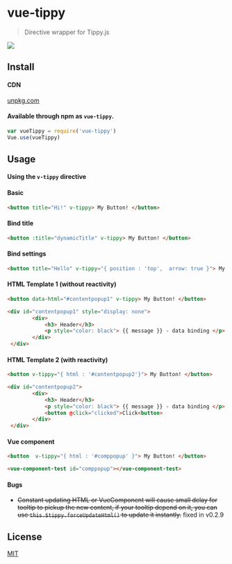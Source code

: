 # vue-tippy

> Directive wrapper for Tippy.js

![](https://github.com/KABBOUCHI/vue-tippy/blob/master/preview.gif)

## Install

#### CDN
  
  [unpkg.com](https://unpkg.com/vue-tippy/dist/vue-tippy.min.js)

#### Available through npm as `vue-tippy`.

  ``` js
  var vueTippy = require('vue-tippy')
  Vue.use(vueTippy)
  ```
  

## Usage

#### Using the `v-tippy` directive

#### Basic
```html
<button title="Hi!" v-tippy> My Button! </button>
```
#### Bind title
```html
<button :title="dynamicTitle" v-tippy> My Button! </button>
```

#### Bind settings
```html
<button title="Hello" v-tippy="{ position : 'top',  arrow: true }"> My Button! </button>
```

#### HTML Template 1 (without reactivity)
```html
<button data-html="#contentpopup1" v-tippy> My Button! </button>
```
```html
<div id="contentpopup1" style="display: none">
        <div>
            <h3> Header</h3>
            <p style="color: black"> {{ message }} - data binding </p>
        </div>
 </div>
```

#### HTML Template 2 (with reactivity)
```html
<button v-tippy="{ html : '#contentpopup2'}"> My Button! </button>
```
```html
<div id="contentpopup2">
        <div>
            <h3> Header</h3>
            <p style="color: black"> {{ message }} - data binding </p>
            <button @click="clicked">Click<button>
        </div>
 </div>
```

#### Vue component
```html
<button  v-tippy="{ html : '#comppopup' }"> My Button! </button>
```
```html
<vue-component-test id="comppopup"></vue-component-test>
```

#### Bugs
- ~~Constant updating HTML or VueComponent will cause small delay for tooltip to pickup the new content, 
  if your tooltip depend on it, you can use  ```this.$tippy.forceUpdateHtml()``` to update it instantly.~~ fixed in v0.2.9
## License

[MIT](http://opensource.org/licenses/MIT)
